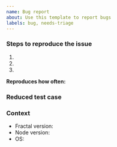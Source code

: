 ```yaml
---
name: Bug report
about: Use this template to report bugs
labels: bug, needs-triage
---
```


<!--
Before submitting your issue, please ensure you have:
    * Checked the Fractal documentation: https://fractal.build/guide
    * Checked that your issue isn’t already filed: https://github.com/issues?utf8=%E2%9C%93&q=is%3Aissue+user%3Afrctl
-->

### Steps to reproduce the issue

1. <!-- First Step -->
2. <!-- Second Step -->
3. <!-- and so on… -->

**Reproduces how often:**

<!-- What percentage of the time does it reproduce? -->

### Reduced test case

<!-- This might be a link to a Gist of your `fractal.config.js` file, or a Git repo for more complex issues. -->

### Context

-   Fractal version: <!-- run `npm list @dryfeld/fractal` / `yarn list @dryfeld/fractal` -->
-   Node version: <!-- run `node -v` -->
-   OS: <!-- Windows 10, MacOS 10.14.x, Ubuntu 20 -->
